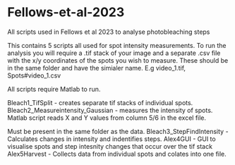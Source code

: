 # Fellows-et-al-2023
All scripts used in Fellows et al 2023 to analyse photobleaching steps 

This contains 5 scripts all used for spot intensity measurements. To run the analysis you will require a .tif stack of your image and a separate .csv file with the x/y coordinates of the spots you wish to measure. These should be in the same folder and have the simialer name. E.g video_1.tif, Spots#video_1.csv


All scripts require Matlab to run. 

Bleach1_TifSplit - creates separate tif stacks of individual spots.
Bleach2_Measureintensity_Gaussian - measures the intensity of spots. Matlab script reads X and Y values from column 5/6 in the excel file. 

Must be present in the same folder as the data. 
Bleach3_StepFindIntensity - Calculates changes in intensity and indentifies steps. 
Alex4GUI - GUI to visualise spots and step intesnity changes that occur over the tif stack
Alex5Harvest - Collects data from individual spots and colates into one file. 
